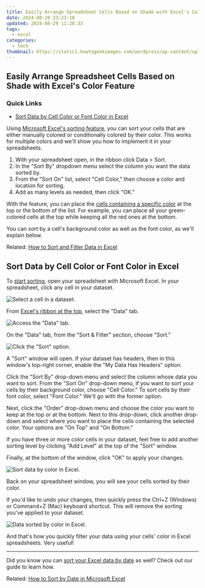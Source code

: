 ```yaml
---
title: Easily Arrange Spreadsheet Cells Based on Shade with Excel's Color Feature
date: 2024-08-26 23:23:18
updated: 2024-08-29 11:28:33
tags:
  - excel
categories:
  - tech
thumbnail: https://static1.howtogeekimages.com/wordpress/wp-content/uploads/2021/05/MS-excel-logo-675.png
---
```


## Easily Arrange Spreadsheet Cells Based on Shade with Excel's Color Feature

### Quick Links

* [Sort Data by Cell Color or Font Color in Excel](https://visual-screen-recording.techidaily.com/updated-ultimate-12-screen-capture-tools-unlimited-recording-for-2024/)

 Using [Microsoft Excel's sorting feature](https://facebook-video-share.techidaily.com/free-audio-treasures-to-amplify-youtube-in-2024/), you can sort your cells that are either manually colored or conditionally colored by their color. This works for multiple colors and we'll show you how to implement it in your spreadsheets.

1. With your spreadsheet open, in the ribbon click Data > Sort.
2. In the "Sort By" dropdown menu select the column you want the data sorted by.
3. From the "Sort On" list, select "Cell Color," then choose a color and location for sorting.
4. Add as many levels as needed, then click "OK."

 With the feature, you can place the [cells containing a specific color](https://facebook-video-recording.techidaily.com/new-2024-approved-the-cryptic-collection-of-2023-auction-for-anonymity-artifacts/) at the top or the bottom of the list. For example, you can place all your green-colored cells at the top while keeping all the red ones at the bottom.

 You can sort by a cell's background color as well as the font color, as we'll explain below.

Related: [How to Sort and Filter Data in Excel](https://facebook-video-share.techidaily.com/free-audio-treasures-to-amplify-youtube-in-2024/) 

##  Sort Data by Cell Color or Font Color in Excel

 To [start sorting](https://win11-tips.techidaily.com/steps-to-resolve-iphone-image-failure-in-windows-os/), open your spreadsheet with Microsoft Excel. In your spreadsheet, click any cell in your dataset.

![Select a cell in a dataset.](https://static1.howtogeekimages.com/wordpress/wp-content/uploads/2022/05/1-select-dataset.png) 

 From [Excel's ribbon at the top](https://screen-mirror.techidaily.com/in-2024-how-to-mirror-honor-play-40c-to-mac-drfone-by-drfone-android/), select the "Data" tab.

![Access the "Data" tab.](https://static1.howtogeekimages.com/wordpress/wp-content/uploads/2022/05/2-excel-data-tab.png) 

 On the "Data" tab, from the "Sort & Filter" section, choose "Sort."

![Click the "Sort" option.](https://static1.howtogeekimages.com/wordpress/wp-content/uploads/2022/05/3-excel-sort-feature.png) 

 A "Sort" window will open. If your dataset has headers, then in this window's top-right corner, enable the "My Data Has Headers" option.

 Click the "Sort By" drop-down menu and select the column whose data you want to sort. From the "Sort On" drop-down menu, if you want to sort your cells by their background color, choose "Cell Color." To sort cells by their font color, select "Font Color." We'll go with the former option.

 Next, click the "Order" drop-down menu and choose the color you want to keep at the top or at the bottom. Next to this drop-down, click another drop-down and select where you want to place the cells containing the selected color. Your options are "On Top" and "On Bottom."

 If you have three or more color cells in your dataset, feel free to add another sorting level by clicking "Add Level" at the top of the "Sort" window.

 Finally, at the bottom of the window, click "OK" to apply your changes.

![Sort data by color in Excel.](https://static1.howtogeekimages.com/wordpress/wp-content/uploads/2022/05/4-excel-sort-by-color.png) 

 Back on your spreadsheet window, you will see your cells sorted by their color.

 If you'd like to undo your changes, then quickly press the Ctrl+Z (Windows) or Command+Z (Mac) keyboard shortcut. This will remove the sorting you've applied to your dataset.

![Data sorted by color in Excel.](https://static1.howtogeekimages.com/wordpress/wp-content/uploads/2022/05/5-sorted-by-color-excel.png) 

 And that's how you quickly filter your data using your cells' color in Excel spreadsheets. Very useful!

---

 Did you know you can [sort your Excel data by date](https://screen-sharing-recording.techidaily.com/updated-2024-approved-economical-pc-playback-devices/) as well? Check out our guide to learn how.

Related: [How to Sort by Date in Microsoft Excel](https://screen-sharing-recording.techidaily.com/updated-2024-approved-economical-pc-playback-devices/)

<ins class="adsbygoogle"
     style="display:block"
     data-ad-format="autorelaxed"
     data-ad-client="ca-pub-7571918770474297"
     data-ad-slot="1223367746"></ins>



<ins class="adsbygoogle"
     style="display:block"
     data-ad-client="ca-pub-7571918770474297"
     data-ad-slot="8358498916"
     data-ad-format="auto"
     data-full-width-responsive="true"></ins>
